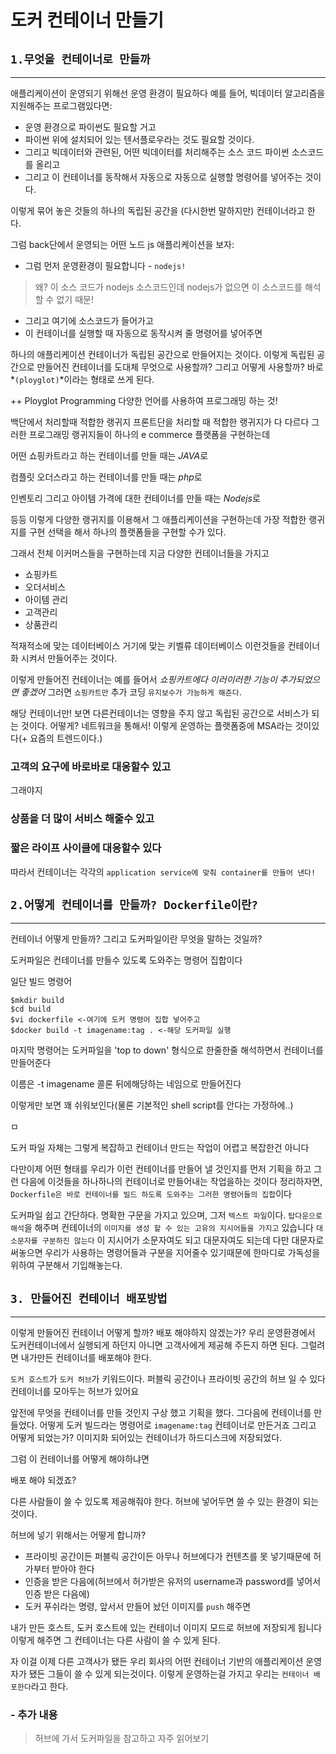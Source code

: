 # **도커 컨테이너 만들기**

## `1.무엇을 컨테이너로 만들까`
___
애플리케이션이 운영되기 위해선 운영 환경이 필요하다
예를 들어, 
빅데이터 알고리즘을 지원해주는 프로그램있다면:
* 운영 환경으로 파이썬도 필요할 거고
* 파이썬 위에 설치되어 있는 텐서플로우라는 것도 필요할 것이다.
* 그리고 빅데이터와 관련된, 어떤 빅데이터를 처리해주는 소스 코드 파이썬 소스코드를 올리고 
* 그리고 이 컨테이너를 동작해서 자동으로 자동으로 실행할 명령어를 넣어주는 것이다.

이렇게 묶어 놓은 것들의 하나의 독립된 공간을 (다시한번 말하지만) 컨테이너라고 한다. 

그럼 back단에서 운영되는 어떤 노드 js 애플리케이션을 보자:

* 그럼 먼저 운영환경이 필요합니다 - `nodejs!` 
> 왜? 이 소스 코드가 nodejs 소스코드인데 nodejs가 없으면 이 소스코드를 해석 할 수 없기 때문!

* 그리고 여기에 소스코드가 들어가고
* 이 컨테이너를 실행할 때 자동으로 동작시켜 줄 명령어를 넣어주면 

하나의 애플리케이션 컨테이너가 독립된 공간으로 만들어지는 것이다.
이렇게 독립된 공간으로 만들어진 컨테이너를 도대체 무엇으로 사용할까? 그리고 어떻게 사용할까?
바로 *`(ployglot)`*이라는 형태로 쓰게 된다.

++ Ployglot Programming 다양한 언어를 사용하여 프로그래밍 하는 것!

백단에서 처리할때 적합한 랭귀지 프론트단을 처리할 때 적합한 랭귀지가 다 다르다
그러한 프로그래밍 랭귀지들이 하나의 e commerce 플랫폼을 구현하는데 

어떤 쇼핑카트라고 하는 컨테이너를 만들 때는 *JAVA*로

컴플릿 오더스라고 하는 컨테이너를 만들 때는 *php*로

인벤토리 그리고 아이템 가격에 대한 컨테이너를 만들 때는 *Nodejs*로

등등 이렇게 다양한 랭귀지를 이용해서 그 애플리케이션을 구현하는데 가장 적합한 랭귀지를 구현 선택을 해서
하나의 플랫폼들을 구현할 수가 있다.

그래서 전체 이커머스들을 구현하는데 지금 다양한 컨테이너들을 가지고 
* 쇼핑카트 
* 오더서비스 
* 아이템 관리 
* 고객관리
* 상품관리

적재적소에 맞는 데이터베이스 거기에 맞는 키벨류 데이터베이스 이런것들을 컨테이너화 시켜서 만들어주는 것이다.

이렇게 만들어진 컨테이너는 예를 들어서 *쇼핑카트에다 이러이러한 기능이 추가되었으면 좋겠어* 그러면 `쇼핑카트만` 추가 코딩 `유지보수가 가능하게 해준다`.

해당 컨테이너만! 보면 다른컨테이너는 영향을 주지 않고 독립된 공간으로 서비스가 되는 것이다. 어떻게? 네트워크을 통해서! 이렇게 운영하는 플랫폼중에 MSA라는 것이있다(+ 요즘의 트렌드이다.)  

### 고객의 요구에 바로바로 대응할수 있고 
그래야지 
### 상품을 더 많이 서비스 해줄수 있고

### 짧은 라이프 사이클에 대응할수 있다 

따라서 컨테이너는 각각의 `application service에 맞춰 container를 만들어 낸다!`

## `2.어떻게 컨테이너를 만들까? Dockerfile이란?`
___
컨테이너 어떻게 만들까? 그리고 도커파일이란 무엇을 말하는 것일까?

도커파일은 컨테이너를 만들수 있도록 도와주는 명령어 집합이다

일단 빌드 명령어

``` shell
$mkdir build 
$cd build
$vi dockerfile <-여기에 도커 명령어 집합 넣어주고
$docker build -t imagename:tag . <-해당 도커파일 실행
```
마지막 명령어는 도커파일을 'top to down' 형식으로 한줄한줄 해석하면서 컨테이너를 만들어준다

이름은 -t imagename 콜론 뒤에해당하는 네임으로 만들어진다 

이렇게만 보면 꽤 쉬워보인다(물론 기본적인 shell script를 안다는 가정하에..) 

ㅁ  
  
도커 파일 자체는 그렇게 복잡하고 컨테이너 만드는 작업이 어렵고 복잡한건 아니다

다만이제 어떤 형태를 우리가 이런 컨테이너를 만들어 낼 것인지를 먼저 기획을 하고 그런 다음에 이것들을 하나하나의 컨테이너로 만들어내는 작업을하는 것이다
정리하자면, `Dockerfile은 바로 컨테이너를 빌드 하도록 도와주는 그러한 명령어들의 집합`이다 

도커파일 쉽고 간단하다. 명확한 구문을 가지고 있으며, 그저 `텍스트 파일`이다.
`탑다운으로 해석`을 해주며 컨테이너의 `이미지를 생성 할 수 있는 고유의 지시어들을 가지고` 있습니다
`대소문자를 구분하진 않는다` 이 지시어가 소문자여도 되고 대문자여도 되는데 
다만 대문자로 써놓으면 우리가 사용하는 명령어들과 구분을 지어줄수 있기때문에 한마디로 가독성을 위하여 구분해서 기입해놓는다.




## `3. 만들어진 컨테이너 배포방법`
___
이렇게 만들어진 컨테이너 어떻게 할까? 배포 해야하지 않겠는가?
우리 운영환경에서 도커컨테이너에서 실행되게 하던지 아니면 고객사에게 제공해 주든지 하면 된다.
그럴려면 내가만든 컨테이너를 배포해야 한다.


`도커 호스트`가 `도커 허브`가 키워드이다. 퍼블릭 공간이나 프라이빗 공간의 허브 일 수 있다
컨테이너를 모아두는 허브가 있어요

앞전에 무엇을 컨테이너를 만들 것인지 구상 했고 기획을 했다. 
그다음에 컨테이너를 만들었다. 어떻게 도커 빌드라는 명령어로 `imagename:tag` 컨테이너로 만든거죠
그리고 어떻게 되었는가? 이미지화 되어있는 컨테이너가 하드디스크에 저장되었다.

그럼 이 컨테이너를 어떻게 해야하냐면 

배포 해야 되겠죠?

다른 사람들이 쓸 수 있도록 제공해줘야 한다. 허브에 넣어두면 쓸 수 있는 환경이 되는 것이다.

허브에 넣기 위해서는 어떻게 합니까?
* 프라이빗 공간이든 퍼블릭 공간이든 아무나 허브에다가 컨텐츠를 못 넣기때문에 허가부터 받아야 한다
* 인증을 받은 다음에(허브에서 허가받은 유저의 username과 password를 넣어서 인증 받은 다음에)  
* 도커 푸쉬라는 명령, 앞서서 만들어 놨던 이미지를 ```push``` 해주면 

내가 만든 호스트, 도커 호스트에 있는 컨테이너 이미지 모드로 허브에 저장되게 됩니다
이렇게 해주면 그 컨테이너는 다른 사람이 쓸 수 있게 된다.

자 이걸 이제 다른 고객사가 됐든 우리 회사의 어떤 컨테이너 기반의 애플리케이션 운영자가 됐든 그들이 쓸 수 있게 되는것이다. 이렇게 운영하는걸 가지고 우리는 `컨테이너 배포한다`라고 한다. 

### **- 추가 내용**

> 허브에 가서 도커파일을 참고하고 자주 읽어보기